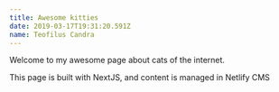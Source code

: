 ```yaml
---
title: Awesome kitties
date: 2019-03-17T19:31:20.591Z
name: Teofilus Candra
---
```

Welcome to my awesome page about cats of the internet. 

This page is built with NextJS, and content is managed in Netlify CMS